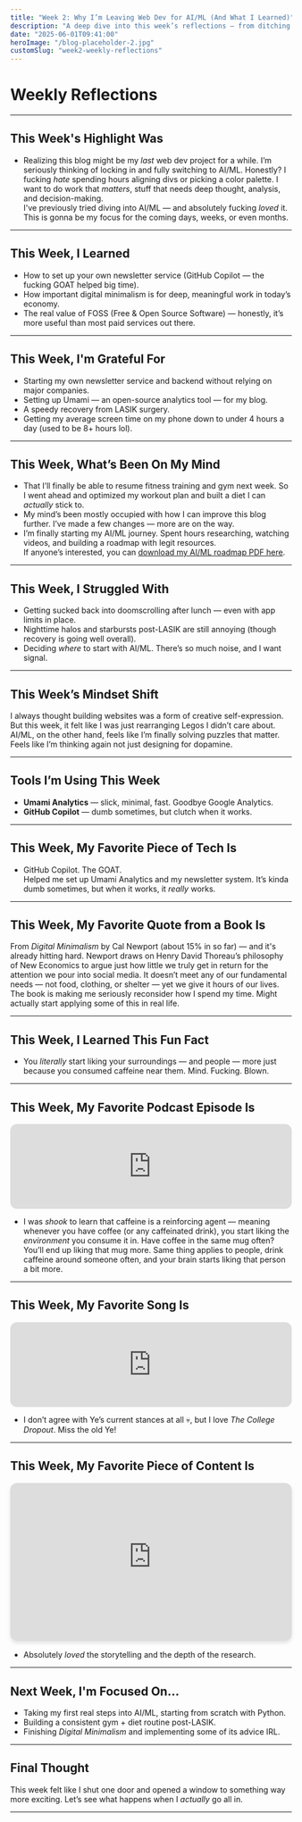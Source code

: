 ```yaml
---
title: "Week 2: Why I’m Leaving Web Dev for AI/ML (And What I Learned)"
description: "A deep dive into this week’s reflections — from ditching web dev for AI/ML, to caffeine psychology, digital minimalism, and setting up open-source analytics."
date: "2025-06-01T09:41:00"
heroImage: "/blog-placeholder-2.jpg"
customSlug: "week2-weekly-reflections"
---
```


# Weekly Reflections

---

## This Week's Highlight Was

- Realizing this blog might be my *last* web dev project for a while. I’m seriously thinking of locking in and fully switching to AI/ML. Honestly? I fucking *hate* spending hours aligning divs or picking a color palette. I want to do work that *matters*, stuff that needs deep thought, analysis, and decision-making.  
I've previously tried diving into AI/ML — and absolutely fucking *loved* it. This is gonna be my focus for the coming days, weeks, or even months.

---

## This Week, I Learned

- How to set up your own newsletter service (GitHub Copilot — the fucking GOAT helped big time).
- How important digital minimalism is for deep, meaningful work in today’s economy.
- The real value of FOSS (Free & Open Source Software) — honestly, it’s more useful than most paid services out there.

---

## This Week, I'm Grateful For

- Starting my own newsletter service and backend without relying on major companies.
- Setting up Umami — an open-source analytics tool — for my blog.
- A speedy recovery from LASIK surgery.
- Getting my average screen time on my phone down to under 4 hours a day (used to be 8+ hours lol).

---

## This Week, What’s Been On My Mind

- That I’ll finally be able to resume fitness training and gym next week. So I went ahead and optimized my workout plan and built a diet I can *actually* stick to.
- My mind’s been mostly occupied with how I can improve this blog further. I’ve made a few changes — more are on the way.
- I’m finally starting my AI/ML journey. Spent hours researching, watching videos, and building a roadmap with legit resources.  
  If anyone’s interested, you can <a href="/src/content/blog/june 1, 2025/pdfs/ai_ml_roadmap.pdf" download class="pdf-download">download my AI/ML roadmap PDF here</a>.

---

## This Week, I Struggled With

- Getting sucked back into doomscrolling after lunch — even with app limits in place.
- Nighttime halos and starbursts post-LASIK are still annoying (though recovery is going well overall).
- Deciding *where* to start with AI/ML. There’s so much noise, and I want signal.

---

## This Week’s Mindset Shift

I always thought building websites was a form of creative self-expression. But this week, it felt like I was just rearranging Legos I didn’t care about. AI/ML, on the other hand, feels like I’m finally solving puzzles that matter. Feels like I’m thinking again not just designing for dopamine.

---
## Tools I’m Using This Week

- **Umami Analytics** — slick, minimal, fast. Goodbye Google Analytics.
- **GitHub Copilot** — dumb sometimes, but clutch when it works.

---

## This Week, My Favorite Piece of Tech Is

- GitHub Copilot. The GOAT.  
  Helped me set up Umami Analytics and my newsletter system. It’s kinda dumb sometimes, but when it works, it *really* works.

---

## This Week, My Favorite Quote from a Book Is

From *Digital Minimalism* by Cal Newport (about 15% in so far) — and it's already hitting hard. Newport draws on Henry David Thoreau’s philosophy of New Economics to argue just how little we truly get in return for the attention we pour into social media. It doesn’t meet any of our fundamental needs — not food, clothing, or shelter — yet we give it hours of our lives. The book is making me seriously reconsider how I spend my time. Might actually start applying some of this in real life.

---

## This Week, I Learned This Fun Fact

- You *literally* start liking your surroundings — and people — more just because you consumed caffeine near them. Mind. Fucking. Blown.

---

## This Week, My Favorite Podcast Episode Is

<iframe style="border-radius:12px" src="https://open.spotify.com/embed/episode/5UXYDLF6e66k8K9X6VwZB5?utm_source=generator&t=0" width="100%" height="152" frameBorder="0" allowfullscreen="" allow="autoplay; clipboard-write; encrypted-media; fullscreen; picture-in-picture" loading="lazy"></iframe>

- I was *shook* to learn that caffeine is a reinforcing agent — meaning whenever you have coffee (or any caffeinated drink), you start liking the *environment* you consume it in. Have coffee in the same mug often? You’ll end up liking that mug more. Same thing applies to people, drink caffeine around someone often, and your brain starts liking that person a bit more.

---

## This Week, My Favorite Song Is

<iframe style="border-radius:12px" src="https://open.spotify.com/embed/track/5g1vtHqi9uV7xtYeCcFOBx?utm_source=generator" width="100%" height="152" frameBorder="0" allowfullscreen="" allow="autoplay; clipboard-write; encrypted-media; fullscreen; picture-in-picture" loading="lazy"></iframe>

- I don’t agree with Ye’s current stances at all 💀, but I love *The College Dropout*. Miss the old Ye!

---

## This Week, My Favorite Piece of Content Is

<div class="video-container">
  <iframe 
    src="https://www.youtube-nocookie.com/embed/MeCUmx0Q6aU?si=uSa1MAcpP2nGwHV9" 
    title="YouTube Video Player" 
    frameborder="0" 
    allow="accelerometer; autoplay; clipboard-write; encrypted-media; gyroscope; picture-in-picture; web-share" 
    referrerpolicy="strict-origin-when-cross-origin" 
    allowfullscreen>
  </iframe>
  <p class="video-caption">How Reddit Cracked a 40-Year Cold Case Police Called Impossible</p>
</div>

<style>
  .video-container {
    position: relative;
    padding-bottom: 56.25%; /* 16:9 aspect ratio */
    height: 0;
    overflow: hidden;
    max-width: 100%;
    margin-bottom: 1rem;
    border-radius: 12px;
    box-shadow: 0 4px 6px rgba(0, 0, 0, 0.1);
  }
  .video-container iframe {
    position: absolute;
    top: 0;
    left: 0;
    width: 100%;
    height: 100%;
    border-radius: 12px;
  }
  .video-caption {
    text-align: center;
    margin-top: 0.5rem;
    font-style: italic;
    color: #666;
  }
</style>

- Absolutely *loved* the storytelling and the depth of the research.

---

## Next Week, I'm Focused On…

- Taking my first real steps into AI/ML, starting from scratch with Python.
- Building a consistent gym + diet routine post-LASIK.
- Finishing *Digital Minimalism* and implementing some of its advice IRL.
---

## Final Thought

This week felt like I shut one door and opened a window to something way more exciting. Let’s see what happens when I *actually* go all in.

---
